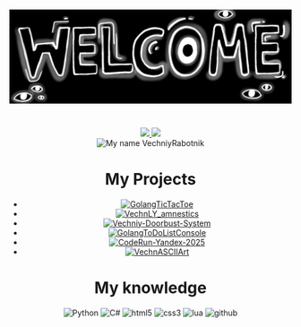 <!DOCTYPE html>
<html>
<body>
 <!-- Created based on https://github.com/xXxCLOTIxXx/xXxCLOTIxXx?tab=readme-ov-file -->
    <h1 align="center"><img src="res/main.jpg", alt="Welcome to my profile!"></h1><br>
    <div align="center">
        <a href="https://github.com/VechniyRabotnik/VechniyRabotnik">
            <img src="https://github-readme-stats.vercel.app/api?username=VechniyRabotnik&show_icons=true&line_height=27&count_private=true&title_color=a411e9&text_color=c9cacc&icon_color=2bbc8a&bg_color=1d1f21">
            <img src="https://github-readme-stats.vercel.app/api/top-langs/?username=VechniyRabotnik&hide=java,html,tex&title_color=a411e9&text_color=c9cacc&icon_color=2bbc8a&bg_color=1d1f21&langs_count=3">
        </a>
        <br>
        <img src="https://readme-typing-svg.demolab.com/?font=Fira+Code&pause=1000&color=a411e9&random=false&width=285&lines=My+name+VechniyRabotnik." alt="My name VechniyRabotnik">
        <br>
    </div>
    <div align="center">
<h1>My Projects</h1>
        <ul>
            <li>
                <a href="https://github.com/VechniyRabotnik/GolangTicTacToe">
                    <img src="https://github-readme-stats.vercel.app/api/pin/?username=VechniyRabotnik&repo=GolangTicTacToe&title_color=a411e9&text_color=c9cacc&icon_color=2bbc8a&bg_color=1d1f21" alt="GolangTicTacToe">
                </a>
            </li>
            <li>
                <a href="https://github.com/VechniyRabotnik/VechnLY_amnestics">
                    <img src="https://github-readme-stats.vercel.app/api/pin/?username=VechniyRabotnik&repo=VechnLY_amnestics&title_color=a411e9&text_color=c9cacc&icon_color=2bbc8a&bg_color=1d1f21" alt="VechnLY_amnestics">
                </a>
            </li>
            <li>
                <a href="https://github.com/VechniyRabotnik/Vechniy-Doorbust-System">
                    <img src="https://github-readme-stats.vercel.app/api/pin/?username=VechniyRabotnik&repo=Vechniy-Doorbust-System&title_color=a411e9&text_color=c9cacc&icon_color=2bbc8a&bg_color=1d1f21" alt="Vechniy-Doorbust-System">
                </a>
            </li>
            <li>
                <a href="https://github.com/VechniyRabotnik/GolangToDoListConsole">
                    <img src="https://github-readme-stats.vercel.app/api/pin/?username=VechniyRabotnik&repo=GolangToDoListConsole&title_color=a411e9&text_color=c9cacc&icon_color=2bbc8a&bg_color=1d1f21" alt="GolangToDoListConsole">
                </a>
            </li>
           <li>
                <a href="https://github.com/VechniyRabotnik/CodeRun-Yandex-2025">
                    <img src="https://github-readme-stats.vercel.app/api/pin/?username=VechniyRabotnik&repo=CodeRun-Yandex-2025&title_color=a411e9&text_color=c9cacc&icon_color=2bbc8a&bg_color=1d1f21" alt="CodeRun-Yandex-2025">
                </a>
            </li>
           <li>
                <a href="https://github.com/VechniyRabotnik/VechnASCIIArt">
                    <img src="https://github-readme-stats.vercel.app/api/pin/?username=VechniyRabotnik&repo=VechnASCIIArt&title_color=a411e9&text_color=c9cacc&icon_color=2bbc8a&bg_color=1d1f21" alt="VechnASCIIArt">
                </a>
            </li>
        </ul>
        <h1>
            My knowledge
        </h1>
        <img src="https://img.shields.io/badge/python-3670A0?style=for-the-badge&logo=python&logoColor=ffdd54" alt="Python">
        <img src="https://img.shields.io/badge/Csharp-3670A0?style=for-the-badge&logo=csharp&logoColor=ffdd54" alt="С#">
        <img src="https://img.shields.io/badge/HTML-E34F26?logo=html5&logoColor=fff&style=for-the-badge" alt="html5">
        <img src="https://img.shields.io/badge/CSS3-1572B6?logo=css3&logoColor=white&style=for-the-badge" alt="css3">
        <img src="https://img.shields.io/badge/Lua-1572B6?logo=lua&logoColor=white&style=for-the-badge" alt="lua">
        <img src="https://img.shields.io/badge/github-181717?logo=github&logoColor=white&style=for-the-badge" alt="github" >
    </div>

</body>
<html>
